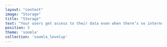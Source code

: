 ```yaml
---
layout: "content"
image: "Storage"
title: "Storage"
text: "Your users get access to their data even when there’s no internet around. Our encrypted local storage is designed just for that."
position: 5
theme: 'soomla'
collection: 'soomla_levelup'
---
```

